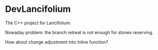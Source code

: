 # DevLancifolium

The C++ project for Lancifolium. 

Nowaday problem: the branch retreat is not enough for stones reserving. 

How about change adjustment into inline function? 
